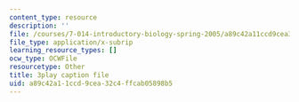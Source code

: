 ```yaml
---
content_type: resource
description: ''
file: /courses/7-014-introductory-biology-spring-2005/a89c42a11ccd9cea32c4ffcab05898b5_6BPDK1b3jDg.srt
file_type: application/x-subrip
learning_resource_types: []
ocw_type: OCWFile
resourcetype: Other
title: 3play caption file
uid: a89c42a1-1ccd-9cea-32c4-ffcab05898b5
---
```

